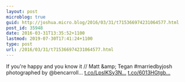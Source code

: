 ```yaml
---
layout: post
microblog: true
guid: http://joshua.micro.blog/2016/03/31/t715366974231064577.html
post_id: 35948
date: 2016-03-31T13:35:52+1100
lastmod: 2019-07-30T17:41:24+1100
type: post
url: /2016/03/31/t715366974231064577.html
---
```

If you're happy and you know it // Matt &amp;amp; Tegan #marriedbyjosh photographed by @bencarroll… [t.co/LpslKSy3N...](https://t.co/LpslKSy3N2) [t.co/6013HGtgb...](https://t.co/6013HGtgbJ)
